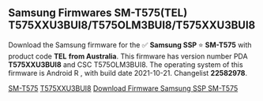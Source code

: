 <h2>Samsung Firmwares SM-T575(TEL) T575XXU3BUI8/T575OLM3BUI8/T575XXU3BUI8</h2>
Download the Samsung firmware for the ✅ <strong>Samsung SSP </strong> ⭐ <strong>SM-T575</strong> with product code <strong>TEL</strong> <strong> from Australia</strong>. This firmware has version number PDA <strong>T575XXU3BUI8</strong> and CSC T575OLM3BUI8. The operating system of this firmware is Android R , with build date 2021-10-21. Changelist <strong>22582978</strong>.


[SM-T575](https://samfirm.shop/samsung/model/SM-T575)
[T575XXU3BUI8](https://samfirm.shop/samsung/pda/T575XXU3BUI8)
[Download Firmware Samsung SSP SM-T575](https://samfirm.shop/samsung/firmware/466955)
